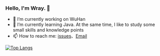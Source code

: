 ### Hello, I'm Wray. 👋

- 🔭 I’m currently working on WuHan
- 🌱 I’m currently learning Java. At the same time, I like to study some small skills and knowledge points
- 📫 How to reach me: [issues](https://github.com/wangfarui/wangfarui/issues)、[Email](mailto:wray20156294@gmail.com)

[![Top Langs](https://github-readme-stats.vercel.app/api/top-langs/?username=wangfarui)](https://github.com/anuraghazra/github-readme-stats)
<!--
**wangfarui/wangfarui** is a ✨ _special_ ✨ repository because its `README.md` (this file) appears on your GitHub profile.

Here are some ideas to get you started:

- 🔭 I’m currently working on ...
- 🌱 I’m currently learning ...
- 👯 I’m looking to collaborate on ...
- 🤔 I’m looking for help with ...
- 💬 Ask me about ...
- 📫 How to reach me: ...
- 😄 Pronouns: ...
- ⚡ Fun fact: ...
-->


